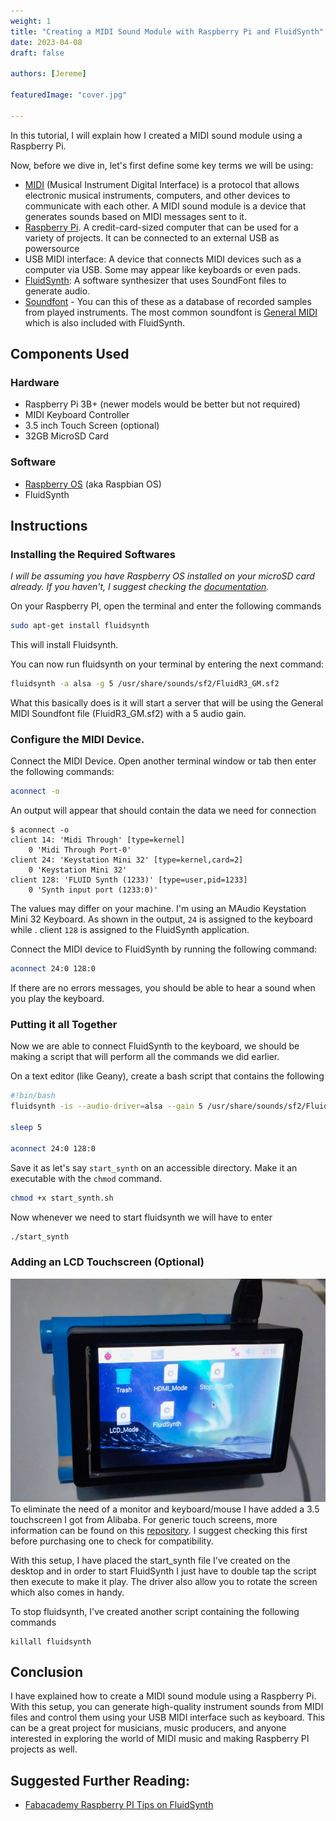 ```yaml
---
weight: 1
title: "Creating a MIDI Sound Module with Raspberry Pi and FluidSynth"
date: 2023-04-08
draft: false

authors: [Jereme]

featuredImage: "cover.jpg"

---
```


In this tutorial, I will explain how I created a MIDI sound module using a Raspberry Pi.

<!--more-->

Now, before we dive in, let's first define some key terms we will be using:

- [MIDI](https://en.wikipedia.org/wiki/MIDI) (Musical Instrument Digital Interface) is a protocol that allows electronic musical instruments, computers, and other devices to communicate with each other. A MIDI sound module is a device that generates sounds based on MIDI messages sent to it.
- [Raspberry Pi](https://en.wikipedia.org/wiki/Raspberry_Pi). A credit-card-sized computer that can be used for a variety of projects. It can be connected to an external USB as powersource
- USB MIDI interface: A device that connects MIDI devices such as a computer via USB. Some may appear like keyboards or even pads.
- [FluidSynth](https://www.fluidsynth.org/): A software synthesizer that uses SoundFont files to generate audio.
- [Soundfont](https://en.wikipedia.org/wiki/SoundFont) - You can this of these as a database of recorded samples from played instruments. The most common soundfont is [General MIDI](https://en.wikipedia.org/wiki/General_MIDI) which is also included with FluidSynth.

## Components Used

### Hardware

- Raspberry Pi 3B+ (newer models would be better but not required)
- MIDI Keyboard Controller
- 3.5 inch Touch Screen (optional)
- 32GB MicroSD Card

### Software

- [Raspberry OS](https://www.raspberrypi.com/software/) (aka Raspbian OS)
- FluidSynth

## Instructions

### Installing the Required Softwares

_I will be assuming you have Raspberry OS installed on your microSD card already. If you haven't, I suggest checking the [documentation](https://www.raspberrypi.com/documentation/computers/getting-started.html#installing-the-operating-system)._

On your Raspberry PI, open the terminal and enter the following commands

```bash
sudo apt-get install fluidsynth
```

This will install Fluidsynth.

You can now run fluidsynth on your terminal by entering the next command:

```bash
fluidsynth -a alsa -g 5 /usr/share/sounds/sf2/FluidR3_GM.sf2
```

What this basically does is it will start a server that will be using the General MIDI Soundfont file (FluidR3_GM.sf2) with a 5 audio gain.

### Configure the MIDI Device.

Connect the MIDI Device. Open another terminal window or tab then enter the following commands:

```bash
aconnect -o
```

An output will appear that should contain the data we need for connection

```
$ aconnect -o
client 14: 'Midi Through' [type=kernel]
    0 'Midi Through Port-0'
client 24: 'Keystation Mini 32' [type=kernel,card=2]
    0 'Keystation Mini 32'
client 128: 'FLUID Synth (1233)' [type=user,pid=1233]
    0 'Synth input port (1233:0)'
```

The values may differ on your machine. I'm using an MAudio Keystation Mini 32 Keyboard. As shown in the output, `24` is assigned to the keyboard while . client `128` is assigned to the FluidSynth application.

Connect the MIDI device to FluidSynth by running the following command:

```bash
aconnect 24:0 128:0
```

If there are no errors messages, you should be able to hear a sound when you play the keyboard.

### Putting it all Together

Now we are able to connect FluidSynth to the keyboard, we should be making a script that will perform all the commands we did earlier.

On a text editor (like Geany), create a bash script that contains the following

```bash
#!bin/bash
fluidsynth -is --audio-driver=alsa --gain 5 /usr/share/sounds/sf2/FluidR3_GM.sf2 &

sleep 5

aconnect 24:0 128:0

```

Save it as let's say `start_synth` on an accessible directory. Make it an executable with the `chmod` command.

```bash
chmod +x start_synth.sh
```

Now whenever we need to start fluidsynth we will have to enter

```bash
./start_synth
```

### Adding an LCD Touchscreen (Optional)

![lcd screen](raspberry_touch.jpg)
To eliminate the need of a monitor and keyboard/mouse I have added a 3.5 touchscreen I got from Alibaba. For generic touch screens, more information can be found on this [repository](https://github.com/goodtft/LCD-show). I suggest checking this first before purchasing one to check for compatibility.

With this setup, I have placed the start_synth file I've created on the desktop and in order to start FluidSynth I just have to double tap the script then execute to make it play. The driver also allow you to rotate the screen which also comes in handy.

To stop fluidsynth, I've created another script containing the following commands

```
killall fluidsynth
```

## Conclusion

I have explained how to create a MIDI sound module using a Raspberry Pi. With this setup, you can generate high-quality instrument sounds from MIDI files and control them using your USB MIDI interface such as keyboard. This can be a great project for musicians, music producers, and anyone interested in exploring the world of MIDI music and making Raspberry PI projects as well.

## Suggested Further Reading:

- [Fabacademy Raspberry PI Tips on FluidSynth](https://fabacademy.org/2020/labs/kannai/students/tatsuro-homma/project/RaspPi_S_03_fluidsynth.html)
